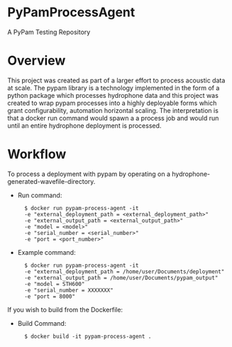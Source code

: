 # PyPamProcessAgent

A PyPam Testing Repository


# Overview

This project was created as part of a larger effort to process acoustic data at scale. The pypam library is a technology implemented in the form of a python package which processes hydrophone data and this project was created to wrap pypam processes into a highly deployable forms which grant configurability, automation  horizontal scaling. The interpretation is that a docker run command would spawn a a process job and would run until an entire hydrophone deployment is processed.

# Workflow

To process a deployment with pypam by operating on a hydrophone-generated-wavefile-directory.



- Run command:

        $ docker run pypam-process-agent -it 
        -e "external_deployment_path = <external_deployment_path>"
        -e "external_output_path = <external_output_path>" 
        -e "model = <model>" 
        -e "serial_number = <serial_number>" 
        -e "port = <port_number>"

- Example command:

        $ docker run pypam-process-agent -it 
        -e "external_deployment_path = /home/user/Documents/deployment" 
        -e "external_output_path = /home/user/Documents/pypam_output" 
        -e "model = STH600" 
        -e "serial_number = XXXXXXX" 
        -e "port = 8000"


If you wish to build from the Dockerfile:

- Build Command:

        $ docker build -it pypam-process-agent .

